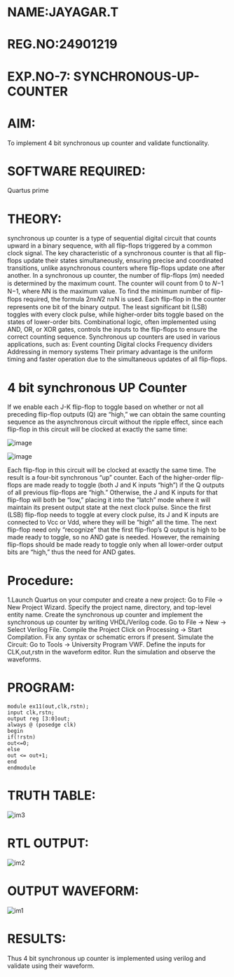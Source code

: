 # NAME:JAYAGAR.T
# REG.NO:24901219
# EXP.NO-7: SYNCHRONOUS-UP-COUNTER

 # AIM:

To implement 4 bit synchronous up counter and validate functionality.

# SOFTWARE REQUIRED:

Quartus prime

# THEORY:
synchronous up counter is a type of sequential digital circuit that counts upward in a binary
sequence, with all flip-flops triggered by a common clock signal. The key characteristic of a
synchronous counter is that all flip-flops update their states simultaneously, ensuring precise and
coordinated transitions, unlike asynchronous counters where flip-flops update one after another.
In a synchronous up counter, the number of flip-flops (𝑛n) needed is determined by the maximum
count. The counter will count from 0 to 𝑁−1 N−1, where 𝑁N is the maximum value. To find the
minimum number of flip-flops required, the formula 2𝑛≥𝑁2 n≥N is used.
Each flip-flop in the counter represents one bit of the binary output. The least significant bit (LSB)
toggles with every clock pulse, while higher-order bits toggle based on the states of lower-order
bits. Combinational logic, often implemented using AND, OR, or XOR gates, controls the inputs to
the flip-flops to ensure the correct counting sequence.
Synchronous up counters are used in various applications, such as: Event counting Digital clocks
Frequency dividers Addressing in memory systems
Their primary advantage is the uniform timing and faster operation due to the simultaneous
updates of all flip-flops.
# 4 bit synchronous UP Counter

If we enable each J-K flip-flop to toggle based on whether or not all preceding flip-flop outputs (Q) are “high,” we can obtain the same counting sequence as the asynchronous circuit without the ripple effect, since each flip-flop in this circuit will be clocked at exactly the same time:

![image](https://github.com/naavaneetha/SYNCHRONOUS-UP-COUNTER/assets/154305477/d5db3fa0-e413-404c-b80e-b2f39d82e7e8)


![image](https://github.com/naavaneetha/SYNCHRONOUS-UP-COUNTER/assets/154305477/52cb61eb-d04b-442d-810c-31185a68410b)

Each flip-flop in this circuit will be clocked at exactly the same time.
The result is a four-bit synchronous “up” counter. Each of the higher-order flip-flops are made ready to toggle (both J and K inputs “high”) if the Q outputs of all previous flip-flops are “high.”
Otherwise, the J and K inputs for that flip-flop will both be “low,” placing it into the “latch” mode where it will maintain its present output state at the next clock pulse.
Since the first (LSB) flip-flop needs to toggle at every clock pulse, its J and K inputs are connected to Vcc or Vdd, where they will be “high” all the time.
The next flip-flop need only “recognize” that the first flip-flop’s Q output is high to be made ready to toggle, so no AND gate is needed.
However, the remaining flip-flops should be made ready to toggle only when all lower-order output bits are “high,” thus the need for AND gates.

# Procedure:

1.Launch Quartus on your computer and create a new project: Go to File → New Project Wizard.
Specify the project name, directory, and top-level entity name.
Create the synchronous up counter and implement the synchronous up counter by writing
VHDL/Verilog code. Go to File → New → Select Verilog File.
Compile the Project Click on Processing → Start Compilation.
Fix any syntax or schematic errors if present.
Simulate the Circuit: Go to Tools → University Program VWF.
Define the inputs for CLK,out,rstn in the waveform editor.
Run the simulation and observe the waveforms.

# PROGRAM:
```
module ex11(out,clk,rstn);
input clk,rstn;
output reg [3:0]out;
always @ (posedge clk)
begin
if(!rstn)
out<=0;
else
out <= out+1;
end
endmodule
```
 

# TRUTH TABLE:
![im3](https://github.com/user-attachments/assets/0842606b-d8d6-45dd-8def-749f6ed5a09b)


# RTL OUTPUT:
![im2](https://github.com/user-attachments/assets/52ae83c4-5486-446c-b5a2-264c4ae96a56)


# OUTPUT WAVEFORM:
![im1](https://github.com/user-attachments/assets/791b572f-9da1-43fe-bdc5-0b713e160967)

# RESULTS:
Thus 4 bit synchronous up counter is implemented using verilog and validate using their waveform.
